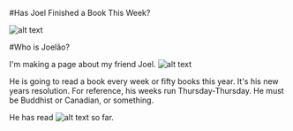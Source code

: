 #Has Joel Finished a Book This Week?

![alt text](http://andreakihlstedt.com/wpsys/wp-content/uploads/2013/07/NO.jpg)


#Who is Joelão?

I'm making a page about my friend Joel. ![alt text](http://i.imgur.com/YRBqgVi.jpg)

He is going to read a book every week or fifty books this year.  It's his new years resolution.  For reference, his weeks run Thursday-Thursday.  He must be Buddhist or Canadian, or something.

He has read ![alt text](http://img4.wikia.nocookie.net/__cb20120824150717/logopedia/images/3/37/Seven_1975-89.png) so far.

<!-- http://i.imgur.com/evybYa2.jpg --> 
